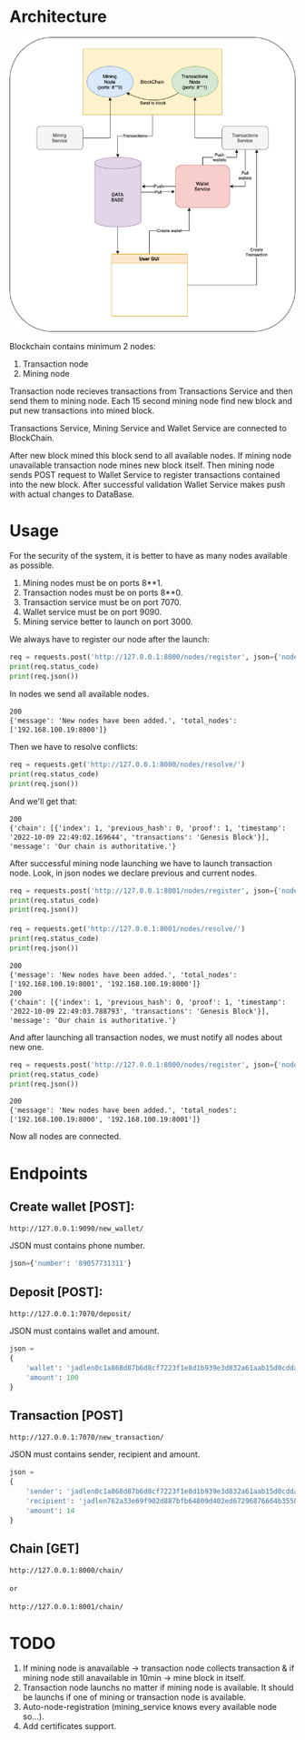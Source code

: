 # Architecture
![Architecture](docs/architecture.png)

Blockchain contains minimum 2 nodes:
1. Transaction node
2. Mining node

Transaction node recieves transactions from Transactions Service and then send them to mining node.
Each 15 second mining node find new block and put new transactions into mined block.

Transactions Service, Mining Service and Wallet Service are connected to BlockChain.

After new block mined this block send to all available nodes. If mining node unavailable transaction node mines new block itself.
Then mining node sends POST request to Wallet Service to register transactions contained into the new block.
After successful validation Wallet Service makes push with actual changes to DataBase.

# Usage
For the security of the system, it is better to have as many nodes available as possible.

1. Mining nodes must be on ports 8**1.
2. Transaction nodes must be on ports 8**0.
3. Transaction service must be on port 7070.
4. Wallet service must be on port 9090.
5. Mining service better to launch on port 3000.

We always have to register our node after the launch:
```python
req = requests.post('http://127.0.0.1:8000/nodes/register', json={'nodes': ['http://192.168.100.19:8000']})
print(req.status_code)
print(req.json())
```
In nodes we send all available nodes.
```
200
{'message': 'New nodes have been added.', 'total_nodes': ['192.168.100.19:8000']}
```
Then we have to resolve conflicts:
```python
req = requests.get('http://127.0.0.1:8000/nodes/resolve/')
print(req.status_code)
print(req.json())
```
And we'll get that:
```
200
{'chain': [{'index': 1, 'previous_hash': 0, 'proof': 1, 'timestamp': '2022-10-09 22:49:02.169644', 'transactions': 'Genesis Block'}], 'message': 'Our chain is authoritative.'}
```
After successful mining node launching we have to launch transaction node. Look, in json nodes we declare previous and current nodes.
```python
req = requests.post('http://127.0.0.1:8001/nodes/register', json={'nodes': ['http://192.168.100.19:8000', 'http://192.168.100.19:8001']})
print(req.status_code)
print(req.json())

req = requests.get('http://127.0.0.1:8001/nodes/resolve/')
print(req.status_code)
print(req.json())
```
```
200
{'message': 'New nodes have been added.', 'total_nodes': ['192.168.100.19:8001', '192.168.100.19:8000']}
200
{'chain': [{'index': 1, 'previous_hash': 0, 'proof': 1, 'timestamp': '2022-10-09 22:49:03.788793', 'transactions': 'Genesis Block'}], 'message': 'Our chain is authoritative.'}
```
And after launching all transaction nodes, we must notify all nodes about new one.
```python
req = requests.post('http://127.0.0.1:8000/nodes/register', json={'nodes': ['http://192.168.100.19:8000', 'http://192.168.100.19:8001']})
print(req.status_code)
print(req.json())
```

```
200
{'message': 'New nodes have been added.', 'total_nodes': ['192.168.100.19:8000', '192.168.100.19:8001']}
```

Now all nodes are connected.

# Endpoints
## Create wallet [POST]:
```
http://127.0.0.1:9090/new_wallet/
```
JSON must contains phone number.
```python
json={'number': '89057731311'}
```
## Deposit [POST]:
```
http://127.0.0.1:7070/deposit/
```
JSON must contains wallet and amount.
```python
json = 
{
    'wallet': 'jadlen0c1a868d87b6d8cf7223f1e8d1b939e3d832a61aab15d0cddaa9b55e30f33e17', 
    'amount': 100
}
```
## Transaction [POST]
```
http://127.0.0.1:7070/new_transaction/
```
JSON must contains sender, recipient and amount.
```python
json = 
{
    'sender': 'jadlen0c1a868d87b6d8cf7223f1e8d1b939e3d832a61aab15d0cddaa9b55e30f33e17', 
    'recipient': 'jadlen762a33e69f902d887bfb64809d402ed67296876664b3550279e43d35a1ba8358', 
    'amount': 14
}
```
## Chain [GET]
```
http://127.0.0.1:8000/chain/ 

or

http://127.0.0.1:8001/chain/
```

# TODO
1. If mining node is anavailable -> transaction node collects transaction & if mining node still anavailable in 10min -> mine block in itself.
2. Transaction node launchs no matter if mining node is available. It should be launchs if one of mining or transaction node is available.
3. Auto-node-registration (mining_service knows every available node so...).
4. Add certificates support.